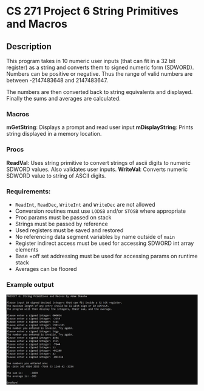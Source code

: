 # CS 271 Project 6 String Primitives and Macros

## Description

This program takes in 10 numeric user inputs (that can fit in a 32 bit register) as a string and converts them to signed numeric form (SDWORD). Numbers can be positive or negative. Thus the range of valid numbers are between -2147483648 and 2147483647.

The numbers are then converted back to string equivalents and displayed.
Finally the sums and averages are calculated.

### Macros

**mGetString**: Displays a prompt and read user input
**mDisplayString**: Prints string displayed in a memory location.

### Procs
**ReadVal**: Uses string primitive to convert strings of ascii digits to numeric SDWORD values. Also validates user inputs.
**WriteVal**: Converts numeric SDWORD value to string of ASCII digits. 

### Requirements:
- `ReadInt`, `ReadDec`, `WriteInt` and `WriteDec` are not allowed
- Conversion routines must use `LODSB` and/or `STOSB` where appropriate
- Proc params must be passed on stack
- Strings must be passed by reference
- Used registers must be saved and restored
- No referencing data segment variables by name outside of `main`
- Register indirect access must be used for accessing SDWORD int array elements
- Base +off set addressing must be used for accessing params on runtime stack 
- Averages can be floored

### Example output
![program output](screenshot.JPG)